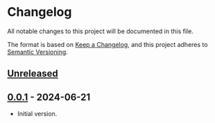 # Changelog

All notable changes to this project will be documented in this file.

The format is based on [Keep a Changelog](https://keepachangelog.com/en/1.1.0/),
and this project adheres to [Semantic Versioning](https://semver.org/spec/v2.0.0.html).

## [Unreleased]

## [0.0.1] - 2024-06-21

- Initial version.

[unreleased]: https://github.com/nbusseneau/ColoredFoodUI/compare/0.0.1...HEAD
[0.0.1]: https://github.com/nbusseneau/ColoredFoodUI/compare/898edac676143f56c91734b38f756fb45d858e26...0.0.1
